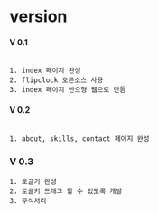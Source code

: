 # version
#### V 0.1 
```

1. index 페이지 완성
2. flipclock 오픈소스 사용
3. index 페이지 반으형 웹으로 만듬

```

#### V 0.2
```

1. about, skills, contact 페이지 완성

```

### V 0.3
```
1. 토글키 완성
2. 토글키 드래그 할 수 있도록 개발
3. 주석처리

```